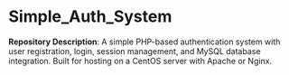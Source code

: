# Simple_Auth_System
**Repository Description**:   A simple PHP-based authentication system with user registration, login, session management, and MySQL database integration. Built for hosting on a CentOS server with Apache or Nginx.
